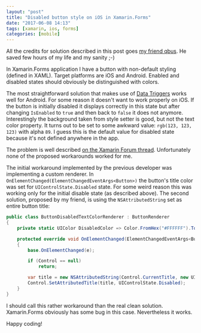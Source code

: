 ```yaml
---
layout: "post"
title: "Disabled button style on iOS in Xamarin.Forms"
date: "2017-06-08 14:13"
tags: [xamarin, ios, forms]
categories: [mobile]
---
```


All the credits for solution described in this post goes [my friend qbus](https://www.facebook.com/qbus00). He saved few hours of my life and my sanity ;-)

In Xamarin.Forms application I have a button with non-default styling (defined in XAML). Target platforms are iOS and Android. Enabled and disabled states should obviously be distinguished with colors.

The most straightforward solution that makes use of [Data Triggers](https://developer.xamarin.com/guides/xamarin-forms/application-fundamentals/triggers/) works well for Android. For some reason it doesn't want to work properly on iOS. If the button is initially disabled it displays correctly in this state but after changing `IsEnabled` to `true` and then back to `false` it does not anymore. Interestingly the background taken from style setter is good, but not the text color property.<!-- more --> It turns out to be set to some awkward value: `rgb(123, 123, 123)` with alpha `89`. I guess this is the default value for disabled state because it's not defined anywhere in the app.

The problem is well described [on the Xamarin Forum thread](https://forums.xamarin.com/discussion/40830/disabled-button-color). Unfortunately none of the proposed workarounds worked for me.

The initial workaround implemented by the previous developer was implementing a custom renderer. In `OnElementChanged(ElementChangedEventArgs<Button>)` the button's title color was set for `UIControlState.Disabled` state. For some weird reason this was working only for the initial disable state (as described above). The second solution, proposed by my friend, is using the `NSAttributedString` set as entire button title:

```csharp
public class ButtonDisabledTextColorRenderer : ButtonRenderer
{
    private static UIColor DisabledColor => Color.FromHex("#FFFFFF").ToUIColor();

    protected override void OnElementChanged(ElementChangedEventArgs<Button> e)
    {
        base.OnElementChanged(e);

        if (Control == null)
            return;

        var title = new NSAttributedString(Control.CurrentTitle, new UIStringAttributes {ForegroundColor = DisabledColor});
        Control.SetAttributedTitle(title, UIControlState.Disabled);
    }
}
```

I should call this rather workaround than the real clean solution. Xamarin.Forms obviously has some bug in this case. Nevertheless it works.

Happy coding!

